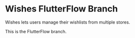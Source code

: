 # Wishes FlutterFlow Branch

Wishes lets users manage their wishlists from multiple stores.

This is the FlutterFlow branch.
